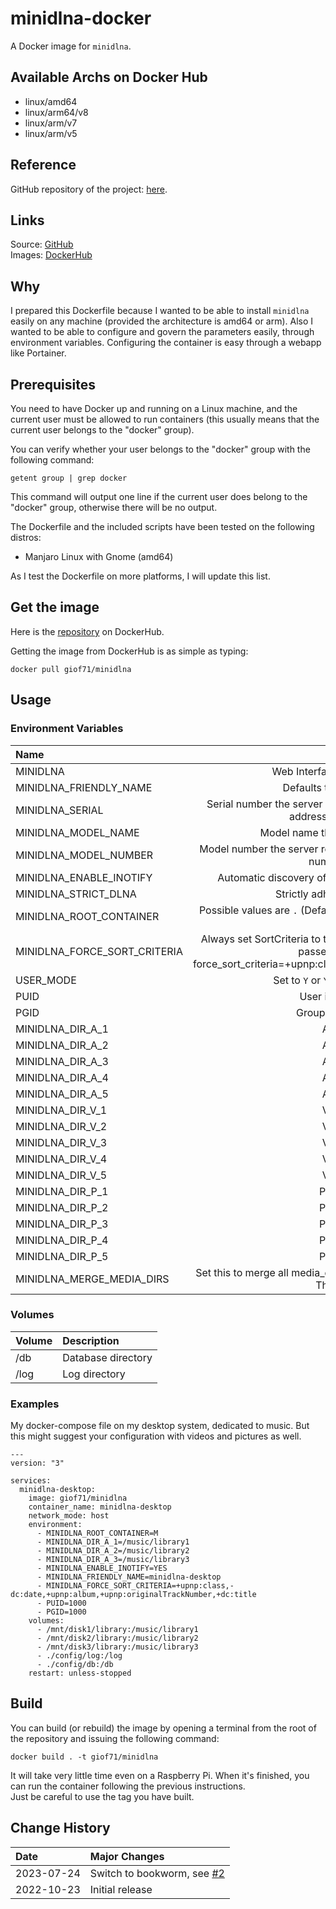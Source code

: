 # minidlna-docker

A Docker image for `minidlna`.

## Available Archs on Docker Hub

- linux/amd64
- linux/arm64/v8
- linux/arm/v7
- linux/arm/v5

## Reference

GitHub repository of the project: [here](https://github.com/azatoth/minidlna).
## Links

Source: [GitHub](https://github.com/giof71/minidlna-docker)  
Images: [DockerHub](https://hub.docker.com/r/giof71/minidlna)

## Why

I prepared this Dockerfile because I wanted to be able to install `minidlna` easily on any machine (provided the architecture is amd64 or arm). Also I wanted to be able to configure and govern the parameters easily, through environment variables. Configuring the container is easy through a webapp like Portainer.

## Prerequisites

You need to have Docker up and running on a Linux machine, and the current user must be allowed to run containers (this usually means that the current user belongs to the "docker" group).

You can verify whether your user belongs to the "docker" group with the following command:

`getent group | grep docker`

This command will output one line if the current user does belong to the "docker" group, otherwise there will be no output.

The Dockerfile and the included scripts have been tested on the following distros:

- Manjaro Linux with Gnome (amd64)

As I test the Dockerfile on more platforms, I will update this list.

## Get the image

Here is the [repository](https://hub.docker.com/repository/docker/giof71/minidlna) on DockerHub.

Getting the image from DockerHub is as simple as typing:

`docker pull giof71/minidlna`

## Usage

### Environment Variables

Name|Default|Description
:---|:---:|:---
MINIDLNA|Web Interface Port, defaults to `8200`
MINIDLNA_FRIENDLY_NAME|Defaults to `hostname: username`
MINIDLNA_SERIAL|Serial number the server reports to clients. Defaults to the MAC address of nework interface
MINIDLNA_MODEL_NAME|Model name the server reports to clients
MINIDLNA_MODEL_NUMBER|Model number the server reports to clients. Defaults to the version number of minidlna.
MINIDLNA_ENABLE_INOTIFY|Automatic discovery of new files in the media_dir directory
MINIDLNA_STRICT_DLNA|Strictly adhere to DLNA standards
MINIDLNA_ROOT_CONTAINER|Possible values are `.` (Default), `B` (Browse), `M` (Music), `V` (Vidoes), `P` (Pictures)
MINIDLNA_FORCE_SORT_CRITERIA|Always set SortCriteria to this value, regardless of the SortCriteria passed by the client e.g. force_sort_criteria=+upnp:class,+upnp:originalTrackNumber,+dc:title
USER_MODE|Set to `Y` or `YES` to enable user mode
PUID|User id, defaults to `1000`
PGID|Group id, defaults to `1000`
MINIDLNA_DIR_A_1|Audio Path #1
MINIDLNA_DIR_A_2|Audio Path #2
MINIDLNA_DIR_A_3|Audio Path #3
MINIDLNA_DIR_A_4|Audio Path #4
MINIDLNA_DIR_A_5|Audio Path #5
MINIDLNA_DIR_V_1|Video Path #1
MINIDLNA_DIR_V_2|Video Path #2
MINIDLNA_DIR_V_3|Video Path #3
MINIDLNA_DIR_V_4|Video Path #4
MINIDLNA_DIR_V_5|Video Path #5
MINIDLNA_DIR_P_1|Picture Path #1
MINIDLNA_DIR_P_2|Picture Path #2
MINIDLNA_DIR_P_3|Picture Path #3
MINIDLNA_DIR_P_4|Picture Path #4
MINIDLNA_DIR_P_5|Picture Path #5
MINIDLNA_MERGE_MEDIA_DIRS|Set this to merge all media_dir base contents into the root container. The default is `no`.

### Volumes

Volume|Description
:---|:---
/db|Database directory
/log|Log directory

### Examples

My docker-compose file on my desktop system, dedicated to music. But this might suggest your configuration with videos and pictures as well.

```text
---
version: "3"

services:
  minidlna-desktop:
    image: giof71/minidlna
    container_name: minidlna-desktop
    network_mode: host
    environment:
      - MINIDLNA_ROOT_CONTAINER=M
      - MINIDLNA_DIR_A_1=/music/library1
      - MINIDLNA_DIR_A_2=/music/library2
      - MINIDLNA_DIR_A_3=/music/library3
      - MINIDLNA_ENABLE_INOTIFY=YES
      - MINIDLNA_FRIENDLY_NAME=minidlna-desktop
      - MINIDLNA_FORCE_SORT_CRITERIA=+upnp:class,-dc:date,+upnp:album,+upnp:originalTrackNumber,+dc:title
      - PUID=1000
      - PGID=1000
    volumes:
      - /mnt/disk1/library:/music/library1
      - /mnt/disk2/library:/music/library2
      - /mnt/disk3/library:/music/library3
      - ./config/log:/log
      - ./config/db:/db
    restart: unless-stopped
```

## Build

You can build (or rebuild) the image by opening a terminal from the root of the repository and issuing the following command:

`docker build . -t giof71/minidlna`

It will take very little time even on a Raspberry Pi. When it's finished, you can run the container following the previous instructions.  
Just be careful to use the tag you have built.

## Change History

Date|Major Changes
:---|:---
2023-07-24|Switch to bookworm, see [#2](https://github.com/GioF71/minidlna-docker/issues/2)
2022-10-23|Initial release
